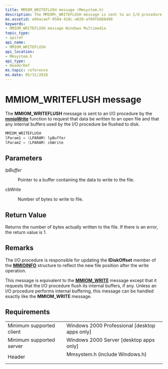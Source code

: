 ```yaml
---
title: MMIOM_WRITEFLUSH message (Mmsystem.h)
description: The MMIOM\_WRITEFLUSH message is sent to an I/O procedure by the mmioWrite function to request that data be written to an open file and that any internal buffers used by the I/O procedure be flushed to disk.
ms.assetid: e04acaef-9584-410c-a020-af09fb888490
keywords:
- MMIOM_WRITEFLUSH message Windows Multimedia
topic_type:
- apiref
api_name:
- MMIOM_WRITEFLUSH
api_location:
- Mmsystem.h
api_type:
- HeaderDef
ms.topic: reference
ms.date: 05/31/2018
---
```


# MMIOM\_WRITEFLUSH message

The **MMIOM\_WRITEFLUSH** message is sent to an I/O procedure by the [**mmioWrite**](https://msdn.microsoft.com/en-us/library/Dd757341(v=VS.85).aspx) function to request that data be written to an open file and that any internal buffers used by the I/O procedure be flushed to disk.


```C++
MMIOM_WRITEFLUSH 
lParam1 = (LPARAM) lpBuffer 
lParam2 = (LPARAM) cbWrite 
```



## Parameters

<dl> <dt>

<span id="lpBuffer"></span><span id="lpbuffer"></span><span id="LPBUFFER"></span>*lpBuffer*
</dt> <dd>

Pointer to a buffer containing the data to write to the file.

</dd> <dt>

<span id="cbWrite"></span><span id="cbwrite"></span><span id="CBWRITE"></span>*cbWrite*
</dt> <dd>

Number of bytes to write to file.

</dd> </dl>

## Return Value

Returns the number of bytes actually written to the file. If there is an error, the return value is  1.

## Remarks

The I/O procedure is responsible for updating the **lDiskOffset** member of the [**MMIOINFO**](https://msdn.microsoft.com/en-us/library/Dd757322(v=VS.85).aspx) structure to reflect the new file position after the write operation.

This message is equivalent to the [**MMIOM\_WRITE**](mmiom-write.md) message except that it requests that the I/O procedure flush its internal buffers, if any. Unless an I/O procedure performs internal buffering, this message can be handled exactly like the **MMIOM\_WRITE** message.

## Requirements



|                                     |                                                                                                           |
|-------------------------------------|-----------------------------------------------------------------------------------------------------------|
| Minimum supported client<br/> | Windows 2000 Professional \[desktop apps only\]<br/>                                                |
| Minimum supported server<br/> | Windows 2000 Server \[desktop apps only\]<br/>                                                      |
| Header<br/>                   | <dl> <dt>Mmsystem.h (include Windows.h)</dt> </dl> |



 

 





